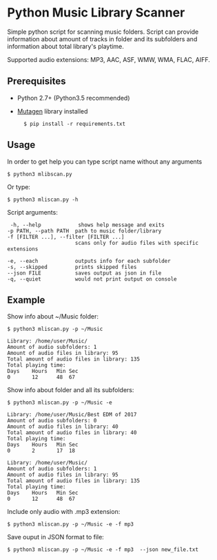 # Python Music Library Scanner

Simple python script for scanning music folders. Script can provide information about amount of tracks in folder and its subfolders and information about total library's playtime.

Supported audio extensions: MP3, AAC, ASF, WMW, WMA, FLAC, AIFF.

## Prerequisites

* Python 2.7+ (Python3.5 recommended)
* [Mutagen](https://mutagen.readthedocs.io/) library installed

        $ pip install -r requirements.txt


## Usage

In order to get help you can type script name without any arguments 
	
	$ python3 mlibscan.py
	
Or type:
	
	$ python3 mliscan.py -h
	
Script arguments:

     -h, --help            shows help message and exits
    -p PATH, --path PATH  path to music folder/library
    -f [FILTER ...], --filter [FILTER ...]
                  	      scans only for audio files with specific extensions
     
	-e, --each            outputs info for each subfolder
	-s, --skipped         prints skipped files
  	--json FILE           saves output as json in file
  	-q, --quiet           would not print output on console
  	
  
## Example

 Show info about ~/Music folder:
 	
 	$ python3 mliscan.py -p ~/Music
 	
 	Library: /home/user/Music/
	Amount of audio subfolders: 1
	Amount of audio files in library: 95
	Total amount of audio files in library: 135
	Total playing time:
	Days	Hours	Min	Sec
	0		12		48	67
	
Show info about folder and all its subfolders:
	
	$ python3 mliscan.py -p ~/Music -e
	
	Library: /home/user/Music/Best EDM of 2017
	Amount of audio subfolders: 0
	Amount of audio files in library: 40
	Total amount of audio files in library: 40
	Total playing time:
	Days	Hours	Min	Sec
	0		2		17	18
	
	Library: /home/user/Music/
	Amount of audio subfolders: 1
	Amount of audio files in library: 95
	Total amount of audio files in library: 135
	Total playing time:
	Days	Hours	Min	Sec
	0		12		48	67


Include only audio with .mp3 extension:
	
	$ python3 mliscan.py -p ~/Music -e -f mp3
	
Save ouput in JSON format to file:
	
	$ python3 mliscan.py -p ~/Music -e -f mp3  --json new_file.txt